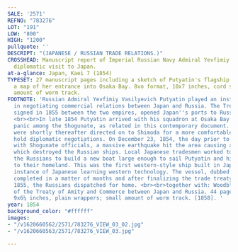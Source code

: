 ```yaml
---
SALE: '2571'
REFNO: "783276"
LOT: "191"
LOW: "800"
HIGH: "1200"
pullquote: ''
DESCRIPT: "(JAPANESE / RUSSIAN TRADE RELATIONS.)"
CROSSHEAD: Manuscript report of Imperial Russian Navy Admiral Yevfimiy Putyatin's
  diplomatic visit to Japan.
at-a-glance: Japan, Kaei 7 (1854)
TYPESET: 27 manuscript pages including a sketch of Putyatin's flagship Diana, and
  a map of her entrance into Osaka Bay. 8vo format, 10x7 inches, cord stitched; small
  amount of worm track.
FOOTNOTE: 'Russian Admiral Yevfimiy Vasilyevich Putyatin played an instrumental role
  in negotiating commercial relations between Japan and Russia. The Treaty of Shimoda,
  signed in 1855 between the two empires, opened Japan''s ports to Russian commerce.
  <br><br>In late 1854 Putyatin arrived with his squadron at Osaka Bay causing a great
  panic among the Shogunate, as related in this contemporary document. The Russians
  were shortly thereafter directed on to Shimoda for a more comfortable setting to
  hold diplomatic negotiations. On December 23, 1854, the day prior to a planned meeting
  with Shogunate officials, a massive earthquake hit the area causing a great tsunami
  which destroyed the Russian ships. Local Japanese tradesmen worked together with
  the Russians to build a new boat large enough to sail Putyatin and his crew back
  to their homeland. This was the first western-style ship built in Japan and an early
  instance of Japanese learning western technology. The vessel, dubbed "Heda", was
  completed in a matter of months and after finalizing the trade treaty in spring
  1855, the Russians dispatched for home. <br><br>together with: Woodblock report
  of the Treaty of Amity and Commerce between Japan and Russia. 44 pages, 8vo format,
  9x6¼ inches, plain wrappers; small amount of worm track. [1858]. '
year: 1854
background_color: "#ffffff"
images:
- "/v1620660562/2571/783276_VIEW_03_02.jpg"
- "/v1620660563/2571/783276_VIEW_03.jpg"

---
```

